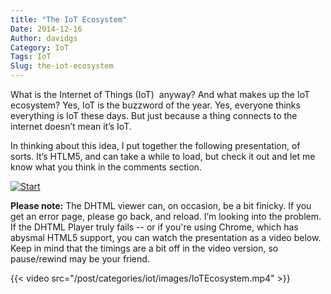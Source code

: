```yaml
---
title: "The IoT Ecosystem"
Date: 2014-12-16
Author: davidgs
Category: IoT
Tags: IoT
Slug: the-iot-ecosystem
---
```


What is the Internet of Things (IoT)  anyway? And what makes up the IoT ecosystem? Yes, IoT is the buzzword of the year. Yes, everyone thinks everything is IoT these days. But just because a thing connects to the internet doesn’t mean it’s IoT.

In thinking about this idea, I put together the following presentation, of sorts. It’s HTLM5, and can take a while to load, but check it out and let me know what you think in the comments section.

[![Start](http://davidgs.com/davidgs_blog/wp-content/uploads/2014/12/Keynote0011.jpg)](http://davidgs.com/IoTEcosystem/index.html)

**Please note:** The DHTML viewer can, on occasion, be a bit finicky. If you get an error page, please go back, and reload. I’m looking into the problem. If the DHTML Player truly fails -- or if you're using Chrome, which has abysmal HTML5 support, you can watch the presentation as a video below. Keep in mind that the timings are a bit off in the video version, so pause/rewind may be your friend.

{{< video src="/post/categories/iot/images/IoTEcosystem.mp4" >}}

